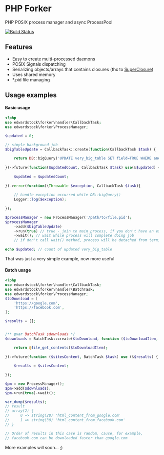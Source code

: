 # PHP Forker
PHP POSIX process manager and async ProcessPool

[![Build Status](https://travis-ci.org/edwardstock/forker.svg?branch=master)](https://travis-ci.org/edwardstock/forker)

## Features
* Easy to create multi-processed daemons
* POSIX Signals dispatching
* Serializing objects/arrays that contains closures (thx to [SuperClosure](https://github.com/jeremeamia/super_closure))
* Uses shared memory
* *.pid file managing

## Usage examples
#### Basic usage
```php
<?php
use edwardstock\forker\handler\CallbackTask;
use edwardstock\forker\ProcessManager;

$updated = 0;

// simple background job
$bigTableUpdate = CallbackTask::create(function(CallbackTask $task) {
    
    return DB::bigQuery('UPDATE very_big_table SET field=TRUE WHERE another=FALSE'); //it's just example
    
})->future(function($updatedCount, CallbackTask $task) use(&$updated) {
    
    $updated = $updatedCount;
    
})->error(function(\Throwable $exception, CallbackTask $task){
    
    // handle exception occurred while DB::bigQuery()
    Logger::log($exception);
    
});

$processManager = new ProcessManager('/path/to/file.pid');
$processManager
    ->add($bigTableUpdate)
    ->run(true) // true - join to main process, if you don't have an expensive and complex logic in future method
    ->wait(); // wait while process will complete doing job
    // if don't call wait() method, process will be detached from terminal or main process and continue to working in background
    
echo $updated; // count of updated very_big_table

```

That was just a very simple example, now more useful

#### Batch usage

```php
<?php
use edwardstock\forker\handler\CallbackTask;
use edwardstock\forker\handler\BatchTask;
use edwardstock\forker\ProcessManager;
$toDownload = [
    'https://google.com',
    'https://facebook.com',
];

$results = [];


/** @var BatchTask $downloads */
$downloads = BatchTask::create($toDownload, function ($toDownloadItem, CallbackTask $task) {

    return @file_get_contents($toDownloadItem);
    
})->future(function ($sitesContent, BatchTask $task) use (&$results) {
    
    $results = $sitesContent;
    
});

$pm = new ProcessManager();
$pm->add($downloads);
$pm->run(true)->wait(); 

var_dump($results); 
// result
// array(2) {
//     0 => string(28) 'html_content_from_google.com'
//     1 => string(30) 'html_content_from_facebook.com'
// }

// Order of results in this case is random, cause, for example,
// facebook.com can be downloaded faster than google.com
```

More examples will soon... ;)
